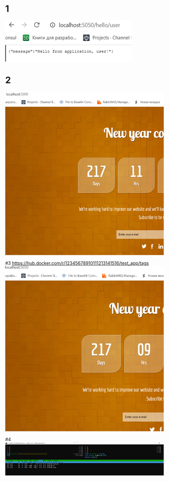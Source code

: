 # 1
![img.png](img.png)

# 2
![img_1.png](img_1.png)

#3
https://hub.docker.com/r/12345678910111213141516/test_app/tags
![img_2.png](img_2.png)

#4
![img_3.png](img_3.png)